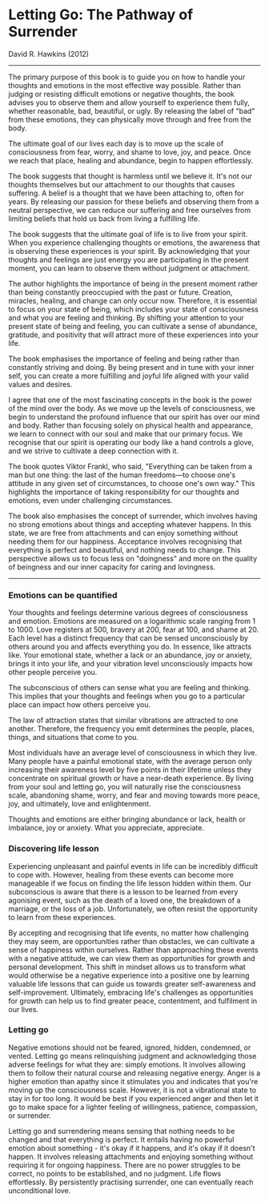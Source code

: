 # Letting Go: The Pathway of Surrender

David R. Hawkins (2012)

***

The primary purpose of this book is to guide you on how to handle your thoughts and emotions in the most effective way possible. Rather than judging or resisting difficult emotions or negative thoughts, the book advises you to observe them and allow yourself to experience them fully, whether reasonable, bad, beautiful, or ugly. By releasing the label of "bad" from these emotions, they can physically move through and free from the body.

The ultimate goal of our lives each day is to move up the scale of consciousness from fear, worry, and shame to love, joy, and peace. Once we reach that place, healing and abundance, begin to happen effortlessly.

The book suggests that thought is harmless until we believe it. It's not our thoughts themselves but our attachment to our thoughts that causes suffering. A belief is a thought that we have been attaching to, often for years. By releasing our passion for these beliefs and observing them from a neutral perspective, we can reduce our suffering and free ourselves from limiting beliefs that hold us back from living a fulfilling life.

The book suggests that the ultimate goal of life is to live from your spirit. When you experience challenging thoughts or emotions, the awareness that is observing these experiences is your spirit. By acknowledging that your thoughts and feelings are just energy you are participating in the present moment, you can learn to observe them without judgment or attachment.

The author highlights the importance of being in the present moment rather than being constantly preoccupied with the past or future. Creation, miracles, healing, and change can only occur now. Therefore, it is essential to focus on your state of being, which includes your state of consciousness and what you are feeling and thinking. By shifting your attention to your present state of being and feeling, you can cultivate a sense of abundance, gratitude, and positivity that will attract more of these experiences into your life.

The book emphasises the importance of feeling and being rather than constantly striving and doing. By being present and in tune with your inner self, you can create a more fulfilling and joyful life aligned with your valid values and desires.

I agree that one of the most fascinating concepts in the book is the power of the mind over the body. As we move up the levels of consciousness, we begin to understand the profound influence that our spirit has over our mind and body. Rather than focusing solely on physical health and appearance, we learn to connect with our soul and make that our primary focus. We recognise that our spirit is operating our body like a hand controls a glove, and we strive to cultivate a deep connection with it.

The book quotes Viktor Frankl, who said, "Everything can be taken from a man but one thing: the last of the human freedoms—to choose one's attitude in any given set of circumstances, to choose one's own way." This highlights the importance of taking responsibility for our thoughts and emotions, even under challenging circumstances.

The book also emphasises the concept of surrender, which involves having no strong emotions about things and accepting whatever happens. In this state, we are free from attachments and can enjoy something without needing them for our happiness. Acceptance involves recognising that everything is perfect and beautiful, and nothing needs to change. This perspective allows us to focus less on "doingness" and more on the quality of beingness and our inner capacity for caring and lovingness.

***

###  Emotions can be quantified

Your thoughts and feelings determine various degrees of consciousness and emotion. Emotions are measured on a logarithmic scale ranging from 1 to 1000. Love registers at 500, bravery at 200, fear at 100, and shame at 20. Each level has a distinct frequency that can be sensed unconsciously by others around you and affects everything you do. In essence, like attracts like. Your emotional state, whether a lack or an abundance, joy or anxiety, brings it into your life, and your vibration level unconsciously impacts how other people perceive you.

The subconscious of others can sense what you are feeling and thinking. This implies that your thoughts and feelings when you go to a particular place can impact how others perceive you. 

The law of attraction states that similar vibrations are attracted to one another. Therefore, the frequency you emit determines the people, places, things, and situations that come to you.

Most individuals have an average level of consciousness in which they live. Many people have a painful emotional state, with the average person only increasing their awareness level by five points in their lifetime unless they concentrate on spiritual growth or have a near-death experience. By living from your soul and letting go, you will naturally rise the consciousness scale, abandoning shame, worry, and fear and moving towards more peace, joy, and ultimately, love and enlightenment.

Thoughts and emotions are either bringing abundance or lack, health or imbalance, joy or anxiety. What you appreciate, appreciate.

### Discovering life lesson

Experiencing unpleasant and painful events in life can be incredibly difficult to cope with. However, healing from these events can become more manageable if we focus on finding the life lesson hidden within them. Our subconscious is aware that there is a lesson to be learned from every agonising event, such as the death of a loved one, the breakdown of a marriage, or the loss of a job. Unfortunately, we often resist the opportunity to learn from these experiences.

By accepting and recognising that life events, no matter how challenging they may seem, are opportunities rather than obstacles, we can cultivate a sense of happiness within ourselves. Rather than approaching these events with a negative attitude, we can view them as opportunities for growth and personal development. This shift in mindset allows us to transform what would otherwise be a negative experience into a positive one by learning valuable life lessons that can guide us towards greater self-awareness and self-improvement. Ultimately, embracing life's challenges as opportunities for growth can help us to find greater peace, contentment, and fulfilment in our lives.

### Letting go

Negative emotions should not be feared, ignored, hidden, condemned, or vented. Letting go means relinquishing judgment and acknowledging those adverse feelings for what they are: simply emotions. It involves allowing them to follow their natural course and releasing negative energy. Anger is a higher emotion than apathy since it stimulates you and indicates that you're moving up the consciousness scale. However, it is not a vibrational state to stay in for too long. It would be best if you experienced anger and then let it go to make space for a lighter feeling of willingness, patience, compassion, or surrender.

Letting go and surrendering means sensing that nothing needs to be changed and that everything is perfect. It entails having no powerful emotion about something - it's okay if it happens, and it's okay if it doesn't happen. It involves releasing attachments and enjoying something without requiring it for ongoing happiness. There are no power struggles to be correct, no points to be established, and no judgment. Life flows effortlessly. By persistently practising surrender, one can eventually reach unconditional love.
